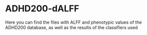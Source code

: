 # ADHD200-dALFF
Here you can find the files with ALFF and phenotypic values of the ADHD200 database, as well as the results of the classifiers used
